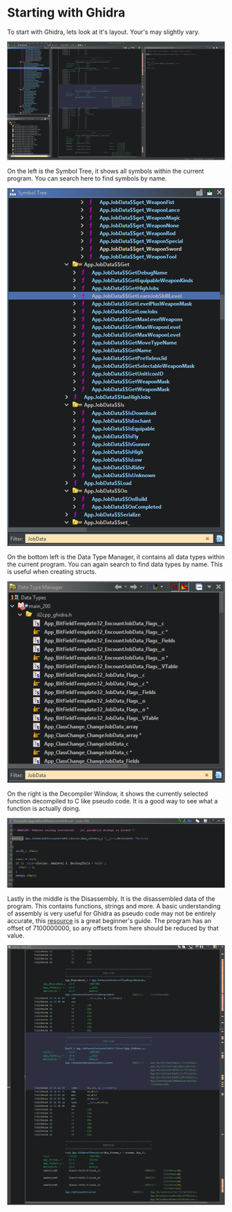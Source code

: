 # Starting with Ghidra

To start with Ghidra, lets look at it's layout. Your's may slightly vary.

![Ghidra](assets/ghidra-layout.png)

On the left is the Symbol Tree, it shows all symbols within the current program. You can search here to find symbols by name.

![Symbol Tree](assets/symbol-tree.png)

On the bottom left is the Data Type Manager, it contains all data types within the current program. You can again search to find data types by name. This is useful when creating structs.

![Data Type Manager](assets/data-man.png)

On the right is the Decompiler Window, it shows the currently selected function decompiled to C like pseudo code. It is a good way to see what a function is actually doing.

![Decompiler](assets/decompiler.png)

Lastly in the middle is the Disassembly. It is the disassembled data of the program. This contains functions, strings and more. A basic understanding of assembly is very useful for Ghidra as pseudo code may not be entirely accurate, this [resource](https://mariokartwii.com/armv8/) is a great beginner's guide. The program has an offset of 7100000000, so any offsets from here should be reduced by that value.

![Disassembly](assets/disassembly.png)
